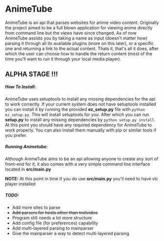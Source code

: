AnimeTube
=========
AnimeTube is an api that parses websites for anime video content. Originally
the project aimed to be a full blown application for viewing anime directly
from command line but the views have since changed. As of now AnimeTube 
assists you by taking a name as input (doesn't matter how) parsing it through
all its available plugins (more on this later), or a specific one and returning
a link to the actual content. Thats it, that's all it does, after which the user
can choose how to handle the return content (most of the time you'll want to run
it through your local media player).



## ALPHA STAGE !!! 

##### How To Install:
AnimeTube uses setuptools to install any missing dependencies for the api to work 
correctly. If your current system does not have setuptools installed you can install
it by running the provided **ez_setup.py** file with `python ez_setup.py`. This will
install setuptools for you. After which you can run **setup.py** to install any missing
dependencies by `python setup.py install`. At this point you should have any
required dependency for AnimeTube to work properly. You can also install them manually
with pip or similar tools if you prefer. 

##### Running Animetube:
Although AnimeTube aims to be an api allowing anyone to create any sort of front-end 
for it, it also comes with a very simple command line interface located in **src/main.py**

**NOTE:** At this point in time if you do use **src/main.py** you'll need to have vlc player installed

##### TODO:

* Add more sites to parse
* ~~Add parsers for hosts other than trollvideo~~
* Program still needs a lot more structure 
* Add config file (for preferences) capability
* Add multi-layered parsing to mainparser
* Give the mainparser a way to detect multi-layered parsing
    
